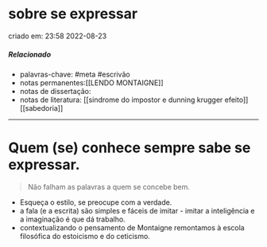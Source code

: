 # sobre se expressar
criado em: 23:58 2022-08-23

##### Relacionado
- palavras-chave: #meta #escrivão 
- notas permanentes:[[LENDO MONTAIGNE]] 
- notas de dissertação:
- notas de literatura: 
[[sindrome do impostor e dunning krugger efeito]]
[[sabedoria]]


---

# Quem (se) conhece sempre sabe se expressar.

>Não falham as palavras a quem se concebe bem.

- Esqueça o estilo, se preocupe com a verdade. 
- a fala (e a escrita) são simples e fáceis de imitar - imitar a inteligência e a imaginação é que dá trabalho.
- contextualizando o pensamento de Montaigne remontamos à escola filosófica do estoicismo e do ceticismo.
